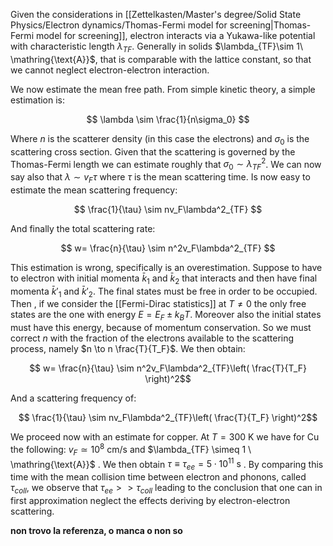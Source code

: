 Given the considerations in [[Zettelkasten/Master's degree/Solid State Physics/Electron dynamics/Thomas-Fermi model for screening|Thomas-Fermi model for screening]], electron interacts via a Yukawa-like potential with characteristic length $\lambda_{TF}$.
Generally in solids $\lambda_{TF}\sim 1\ \mathring{\text{A}}$, that is comparable with the lattice constant, so that we cannot neglect electron-electron interaction.

We now estimate the mean free path. From simple kinetic theory, a simple estimation is:

$$ \lambda \sim \frac{1}{n\sigma_0} $$

Where $n$ is the scatterer density (in this case the electrons) and $\sigma_0$ is the scattering cross section.
Given that the scattering is governed by the Thomas-Fermi length we can estimate roughly that $\sigma_0 \sim \lambda_{TF}^2$.
We can now say also that $\lambda \sim v_F\tau$ where $\tau$ is the mean scattering time.
Is now easy to estimate the mean scattering frequency:

$$ \frac{1}{\tau} \sim nv_F\lambda^2_{TF} $$

And finally the total scattering rate:

$$ w=  \frac{n}{\tau} \sim n^2v_F\lambda^2_{TF} $$

This estimation is wrong, specifically is an overestimation.
Suppose to have to electron with initial momenta $\bar{k}_1$ and $\bar{k}_2$ that interacts and then have final momenta $\bar{k}'_1$ and $\bar{k}'_2$.
The final states must be free in order to be occupied. Then , if we consider the [[Fermi-Dirac statistics]] at $T \neq 0$ the only free states are the one with energy $E=E_F \pm k_BT$. Moreover also the initial states must have this energy, because of momentum conservation.
So we must correct $n$ with the fraction of the electrons available to the scattering process, namely $n \to n \frac{T}{T_F}$.
We then obtain:

$$ w=  \frac{n}{\tau} \sim n^2v_F\lambda^2_{TF}\left( \frac{T}{T_F} \right)^2$$

And a scattering frequency of:

$$ \frac{1}{\tau} \sim nv_F\lambda^2_{TF}\left( \frac{T}{T_F} \right)^2$$

We proceed now with an estimate for copper.
At $T=300\ \text{K}$ we have for $\text{Cu}$ the following: $v_F\simeq 10^8 \ \text{cm/s}$ and $\lambda_{TF} \simeq 1 \ \mathring{\text{A}}$ .
We then obtain $\tau \equiv \tau_{ee} = 5\cdot 10^{11}\ \text{s}$ . By comparing this time with the mean collision time between electron and phonons, called $\tau_{coll}$, we observe that $\tau_{ee}>>\tau_{coll}$ leading to the conclusion that one can in first approximation neglect the effects deriving by electron-electron scattering.

**non trovo la referenza, o manca o non so**
